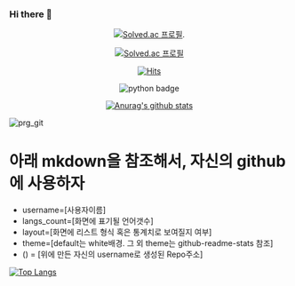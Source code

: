 ### Hi there 👋

<!--
**JunGyuRyu/JunGyuRyu** is a ✨ _special_ ✨ repository because its `README.md` (this file) appears on your GitHub profile.

Here are some ideas to get you started:

- 🔭 I’m currently working on ...
- 🌱 I’m currently learning ...
- 👯 I’m looking to collaborate on ...
- 🤔 I’m looking for help with ...
- 💬 Ask me about ...
- 📫 How to reach me: ...
- 😄 Pronouns: ...
- ⚡ Fun fact: ...
-->

<div align=center>

[![Solved.ac 프로필](http://mazassumnida.wtf/api/v2/generate_badge?boj=fbwnsrb120)](https://solved.ac/fbwnsrb120/).

[![Solved.ac 프로필](http://mazassumnida.wtf/api/mini/generate_badge?boj=fbwnsrb120)](https://solved.ac/fbwnsrb120)

[![Hits](https://hits.seeyoufarm.com/api/count/incr/badge.svg?url=https%3A%2F%2Fgithub.com%2FJunGyuRyu&count_bg=%2379C83D&title_bg=%23555555&icon=mediafire.svg&icon_color=%23FFCA00&title=hits&edge_flat=false)](https://hits.seeyoufarm.com)

![python badge](https://img.shields.io/badge/-PYTHON-%23F7DF1E?style=flat-square&logo=Python&logoColor=white&color=3776AB)

[![Anurag's github stats](https://github-readme-stats.vercel.app/api?username=JunGyuRyu)](https://github.com/anuraghazra/github-readme-stats)

</div>


![prg_git](https://github.com/JunGyuRyu/FISA_java_project/assets/88473185/15519886-1077-4737-9707-1db6d88703e5)



# 아래 mkdown을 참조해서, 자신의 github에 사용하자
- username=[사용자이름]
- langs_count=[화면에 표기될 언어갯수]
- layout=[화면에 리스트 형식 혹은 통계치로 보여질지 여부]
- theme=[default는 white배경. 그 외 theme는 github-readme-stats 참조]
- ()﻿ = [위에 만든 자신의 username로 생성된 Repo주소]

﻿[![Top Langs](https://github-readme-stats.vercel.app/api/top-langs/?username=JunGyuRyu&langs_count=10&layout=compact&theme=white)](https://github.com/JunGyuRyu?tab=repositories)﻿
